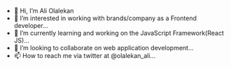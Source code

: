 - 👋 Hi, I’m Ali Olalekan
- 👀 I’m interested in working with brands/company as a Frontend developer...
- 🌱 I’m currently learning and working on the JavaScript Framework(React JS)...
- 💞️ I’m looking to collaborate on web application development...
- 📫 How to reach me via twitter at @olalekan_ali...

<!---
olalekanali/olalekanali is a ✨ special ✨ repository because its `README.md` (this file) appears on your GitHub profile.
You can click the Preview link to take a look at your changes.
--->
